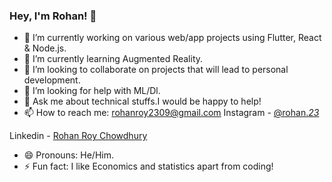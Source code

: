 ### Hey, I'm Rohan! 👋


- 🔭 I’m currently working on various web/app projects using Flutter,  React & Node.js.
- 🌱 I’m currently learning Augmented Reality.
- 👯 I’m looking to collaborate on projects that will lead to personal development.
- 🤔 I’m looking for help with ML/Dl. 
- 💬 Ask me about technical stuffs.I would be happy to help!
- 📫 How to reach me: rohanroy2309@gmail.com
Instagram - [@rohan._23_](https://www.instagram.com/rohan._23_/)

Linkedin - [Rohan Roy Chowdhury](https://www.linkedin.com/in/rohan-roy-chowdhury-884619187/)
- 😄 Pronouns: He/Him.
- ⚡ Fun fact: I like Economics and statistics apart from coding!

